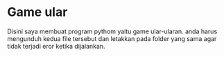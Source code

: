 # Game ular
Disini saya membuat program pythom yaitu game ular-ularan. anda harus mengunduh kedua file tersebut dan letakkan pada folder yang sama agar tidak terjadi eror ketika dijalankan.

